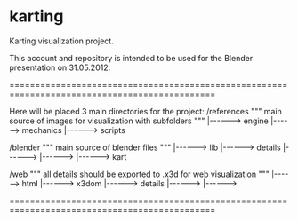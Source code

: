 karting
=======

Karting visualization project.

This account and repository is intended to be used for the Blender presentation on 31.05.2012.

==============================================================================================

Here will be placed 3 main directories for the project:
/references     """ main source of images for visualization with subfolders """
  |------> engine
  |------> mechanics
  |------> scripts

/blender    """ main source of blender files """
  |------> lib
  |------> details
    |------> 
    |------> 
  |------> kart

/web    """ all details should be exported to .x3d for web visualization """
  |------> html
    |------> x3dom
    |------> details
      |------> 
      |------> 

==============================================================================================